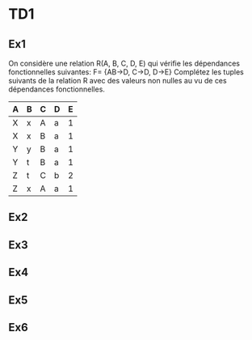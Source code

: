 # TD1
## Ex1
   On considère une relation R(A, B, C, D, E) qui vérifie les dépendances fonctionnelles suivantes:
   F= {AB->D, C->D, D->E}
Complétez les tuples suivants de la relation R avec des valeurs non nulles au vu de ces dépendances fonctionnelles.

| A | B | C | D | E |
|---|---|---|---|---|
| X | x | A | a | 1 |
| X | x | B | a | 1 |
| Y | y | B | a | 1 |
| Y | t | B | a | 1 |
| Z | t | C | b | 2 |
| Z | x | A | a | 1 |

## Ex2
## Ex3
## Ex4
## Ex5
## Ex6